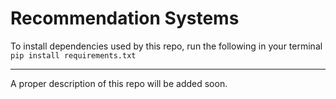 # Recommendation Systems

To install dependencies used by this repo, run the following in your terminal
`pip install requirements.txt`

---

A proper description of this repo will be added soon.